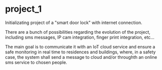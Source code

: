 # project_1
Initializating project of a "smart door lock" with internet connection.

There are a bunch of possibilities regarding the evolution of the project, including sms messages, IP cam integration, finger print integration, etc...

The main goal is to communicate it with an IoT cloud service and ensure a safe monitoring in real time to residences and buildings, where, in a safety case, the system shall send a message to cloud and/or throughth an online sms service to chosen people.
